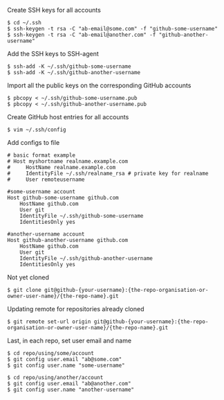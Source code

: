 Create SSH keys for all accounts
```
$ cd ~/.ssh
$ ssh-keygen -t rsa -C "ab-email@some.com" -f "github-some-username"
$ ssh-keygen -t rsa -C "ab-email@another.com" -f "github-another-username"
```

Add the SSH keys to SSH-agent
```
$ ssh-add -K ~/.ssh/github-some-username
$ ssh-add -K ~/.ssh/github-another-username
```

Import all the public keys on the corresponding GitHub accounts
```
$ pbcopy < ~/.ssh/github-some-username.pub
$ pbcopy < ~/.ssh/github-another-username.pub
```

Create GitHub host entries for all accounts
```
$ vim ~/.ssh/config
```
Add configs to file
```
# basic format example
# Host myshortname realname.example.com
#     HostName realname.example.com
#     IdentityFile ~/.ssh/realname_rsa # private key for realname
#     User remoteusername

#some-username account
Host github-some-username github.com
    HostName github.com
    User git
    IdentityFile ~/.ssh/github-some-username
    IdentitiesOnly yes

#another-username account
Host github-another-username github.com
    HostName github.com
    User git
    IdentityFile ~/.ssh/github-another-username
    IdentitiesOnly yes
```

Not yet cloned
```
$ git clone git@github-{your-username}:{the-repo-organisation-or-owner-user-name}/{the-repo-name}.git
```

Updating remote for repositories already cloned
```
$ git remote set-url origin git@github-{your-username}:{the-repo-organisation-or-owner-user-name}/{the-repo-name}.git
```

Last, in each repo, set user email and name
```
$ cd repo/using/some/account
$ git config user.email "ab@some.com"
$ git config user.name "some-username"

$ cd repo/using/another/account
$ git config user.email "ab@another.com"
$ git config user.name "another-username"
```

